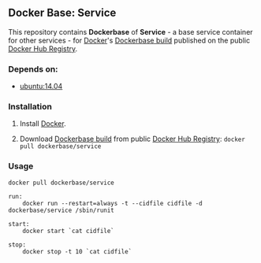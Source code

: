 ## Docker Base: Service


This repository contains **Dockerbase** of **Service** - a base service container for other services - for [Docker](https://www.docker.com/)'s [Dockerbase build](https://registry.hub.docker.com/u/dockerbase/service/) published on the public [Docker Hub Registry](https://registry.hub.docker.com/).


### Depends on:

* [ubuntu:14.04](https://registry.hub.docker.com/u/library/ubuntu/)


### Installation

1. Install [Docker](https://docs.docker.com/installation/).

2. Download [Dockerbase build](https://registry.hub.docker.com/u/dockerbase/service/) from public [Docker Hub Registry](https://registry.hub.docker.com/): `docker pull dockerbase/service`


### Usage

    docker pull dockerbase/service

    run:
        docker run --restart=always -t --cidfile cidfile -d dockerbase/service /sbin/runit

    start:
        docker start `cat cidfile`

    stop:
        docker stop -t 10 `cat cidfile`
